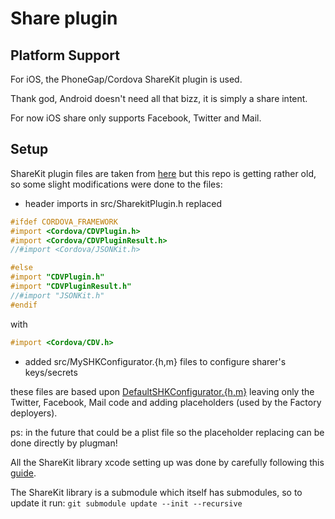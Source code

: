 # Share plugin

## Platform Support

For iOS, the PhoneGap/Cordova ShareKit plugin is used.

Thank god, Android doesn't need all that bizz, it is simply a share intent.

For now iOS share only supports Facebook, Twitter and Mail.

## Setup

ShareKit plugin files are taken from [here](https://github.com/phonegap/phonegap-plugins/tree/master/iOS/ShareKitPlugin) but this repo is getting rather old, so some slight modifications were done to the files:

 * header imports in src/SharekitPlugin.h replaced

```objective-c
#ifdef CORDOVA_FRAMEWORK
#import <Cordova/CDVPlugin.h>
#import <Cordova/CDVPluginResult.h>
//#import <Cordova/JSONKit.h>

#else
#import "CDVPlugin.h"
#import "CDVPluginResult.h"
//#import "JSONKit.h"
#endif
```

with

```objective-c
#import <Cordova/CDV.h>
```

 * added src/MySHKConfigurator.{h,m} files to configure sharer's keys/secrets

these files are based upon [DefaultSHKConfigurator.{h,m}](https://github.com/ShareKit/ShareKit/tree/master/Classes/ShareKit/Configuration) leaving only the Twitter, Facebook, Mail code and adding placeholders (used by the Factory deployers).

ps: in the future that could be a plist file so the placeholder replacing can be done directly by plugman!


All the ShareKit library xcode setting up was done by carefully following this [guide](https://github.com/ShareKit/ShareKit/wiki/Granular-install).

The ShareKit library is a submodule which itself has submodules, so to update it run:
`git submodule update --init --recursive`
